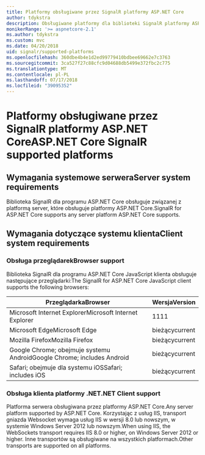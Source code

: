 ```yaml
---
title: Platformy obsługiwane przez SignalR platformy ASP.NET Core
author: tdykstra
description: Obsługiwane platformy dla biblioteki SignalR platformy ASP.NET Core
monikerRange: '>= aspnetcore-2.1'
ms.author: tdykstra
ms.custom: mvc
ms.date: 04/20/2018
uid: signalr/supported-platforms
ms.openlocfilehash: 360dbe4b4e1d2ed99779410bdbee69662e7c3763
ms.sourcegitcommit: 3ca527f27c88cfc9d04688db5499e372fbc2c775
ms.translationtype: MT
ms.contentlocale: pl-PL
ms.lasthandoff: 07/17/2018
ms.locfileid: "39095352"
---
```

# <a name="aspnet-core-signalr-supported-platforms"></a><span data-ttu-id="eed41-103">Platformy obsługiwane przez SignalR platformy ASP.NET Core</span><span class="sxs-lookup"><span data-stu-id="eed41-103">ASP.NET Core SignalR supported platforms</span></span>

## <a name="server-system-requirements"></a><span data-ttu-id="eed41-104">Wymagania systemowe serwera</span><span class="sxs-lookup"><span data-stu-id="eed41-104">Server system requirements</span></span>

<span data-ttu-id="eed41-105">Biblioteka SignalR dla programu ASP.NET Core obsługuje związanej z platformą server, które obsługuje platformy ASP.NET Core.</span><span class="sxs-lookup"><span data-stu-id="eed41-105">SignalR for ASP.NET Core supports any server platform ASP.NET Core supports.</span></span>

## <a name="client-system-requirements"></a><span data-ttu-id="eed41-106">Wymagania dotyczące systemu klienta</span><span class="sxs-lookup"><span data-stu-id="eed41-106">Client system requirements</span></span>

### <a name="browser-support"></a><span data-ttu-id="eed41-107">Obsługa przeglądarek</span><span class="sxs-lookup"><span data-stu-id="eed41-107">Browser support</span></span>

<span data-ttu-id="eed41-108">Biblioteka SignalR dla programu ASP.NET Core JavaScript klienta obsługuje następujące przeglądarki:</span><span class="sxs-lookup"><span data-stu-id="eed41-108">The SignalR for ASP.NET Core JavaScript client supports the following browsers:</span></span>

| <span data-ttu-id="eed41-109">Przeglądarka</span><span class="sxs-lookup"><span data-stu-id="eed41-109">Browser</span></span> | <span data-ttu-id="eed41-110">Wersja</span><span class="sxs-lookup"><span data-stu-id="eed41-110">Version</span></span> |
| ------- | ------- |
| <span data-ttu-id="eed41-111">Microsoft Internet Explorer</span><span class="sxs-lookup"><span data-stu-id="eed41-111">Microsoft Internet Explorer</span></span> | <span data-ttu-id="eed41-112">11</span><span class="sxs-lookup"><span data-stu-id="eed41-112">11</span></span> |
| <span data-ttu-id="eed41-113">Microsoft Edge</span><span class="sxs-lookup"><span data-stu-id="eed41-113">Microsoft Edge</span></span> | <span data-ttu-id="eed41-114">bieżący</span><span class="sxs-lookup"><span data-stu-id="eed41-114">current</span></span> |
| <span data-ttu-id="eed41-115">Mozilla Firefox</span><span class="sxs-lookup"><span data-stu-id="eed41-115">Mozilla Firefox</span></span> | <span data-ttu-id="eed41-116">bieżący</span><span class="sxs-lookup"><span data-stu-id="eed41-116">current</span></span> |
| <span data-ttu-id="eed41-117">Google Chrome; obejmuje systemu Android</span><span class="sxs-lookup"><span data-stu-id="eed41-117">Google Chrome; includes Android</span></span> | <span data-ttu-id="eed41-118">bieżący</span><span class="sxs-lookup"><span data-stu-id="eed41-118">current</span></span> |
| <span data-ttu-id="eed41-119">Safari; obejmuje dla systemu iOS</span><span class="sxs-lookup"><span data-stu-id="eed41-119">Safari; includes iOS</span></span> | <span data-ttu-id="eed41-120">bieżący</span><span class="sxs-lookup"><span data-stu-id="eed41-120">current</span></span> |
 
### <a name="net-client-support"></a><span data-ttu-id="eed41-121">Obsługa klienta platformy .NET</span><span class="sxs-lookup"><span data-stu-id="eed41-121">.NET Client support</span></span>

<span data-ttu-id="eed41-122">Platforma serwera obsługiwana przez platformy ASP.NET Core.</span><span class="sxs-lookup"><span data-stu-id="eed41-122">Any server platform supported by ASP.NET Core.</span></span> <span data-ttu-id="eed41-123">Korzystając z usług IIS, transport gniazda Websocket wymaga usług IIS w wersji 8.0 lub nowszym, w systemie Windows Server 2012 lub nowszym.</span><span class="sxs-lookup"><span data-stu-id="eed41-123">When using IIS, the WebSockets transport requires IIS 8.0 or higher, on Windows Server 2012 or higher.</span></span> <span data-ttu-id="eed41-124">Inne transportów są obsługiwane na wszystkich platformach.</span><span class="sxs-lookup"><span data-stu-id="eed41-124">Other transports are supported on all platforms.</span></span>
